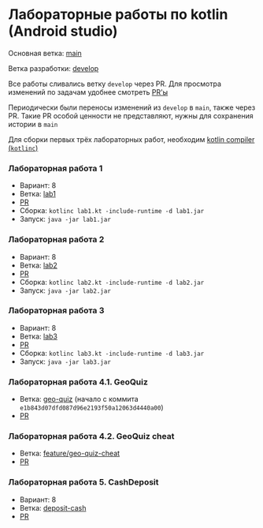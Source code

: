 # Лабораторные работы по kotlin (Android studio)

Основная ветка: [main](https://github.com/K33pQu13t/kotlic-first-steps/tree/main)

Ветка разработки: [develop](https://github.com/K33pQu13t/kotlic-first-steps/tree/develop)

Все работы сливались ветку `develop` через PR. Для просмотра изменений по задачам удобнее смотреть [PR'ы](https://github.com/K33pQu13t/kotlin-first-steps/pulls?q=is%3Apr+is%3Aclosed)

Периодически были переносы изменений из `develop` в `main`, также через PR. Такие PR особой ценности не представляют, нужны для сохранения истории в `main`

Для сборки первых трёх лабораторных работ, необходим [kotlin compiler (`kotlinc`)](https://github.com/JetBrains/kotlin/releases/tag/v2.1.21)

### Лабораторная работа 1

- Вариант: 8
- Ветка: [lab1](https://github.com/K33pQu13t/kotlic-first-steps/tree/lab1)
- [PR](https://github.com/K33pQu13t/kotlin-first-steps/pull/1)
- Сборка: `kotlinc lab1.kt -include-runtime -d lab1.jar`
- Запуск: `java -jar lab1.jar`

### Лабораторная работа 2

- Вариант: 8
- Ветка: [lab2](https://github.com/K33pQu13t/kotlic-first-steps/tree/lab2)
- [PR](https://github.com/K33pQu13t/kotlin-first-steps/pull/2)
- Сборка: `kotlinc lab2.kt -include-runtime -d lab2.jar`
- Запуск: `java -jar lab2.jar`

### Лабораторная работа 3

- Вариант: 8
- Ветка: [lab3](https://github.com/K33pQu13t/kotlic-first-steps/tree/lab3)
- [PR](https://github.com/K33pQu13t/kotlin-first-steps/pull/3)
- Сборка: `kotlinc lab3.kt -include-runtime -d lab3.jar`
- Запуск: `java -jar lab3.jar`

### Лабораторная работа 4.1. GeoQuiz

- Ветка: [geo-quiz](https://github.com/K33pQu13t/kotlic-first-steps/tree/geo-quiz) (начало с коммита `e1b843d07dfd087d96e2193f50a12063d4440a00`)
- [PR](https://github.com/K33pQu13t/kotlin-first-steps/pull/5)

### Лабораторная работа 4.2. GeoQuiz cheat

- Ветка: [feature/geo-quiz-cheat](https://github.com/K33pQu13t/kotlin-first-steps/tree/feature/geo-quiz-cheat)
- [PR](https://github.com/K33pQu13t/kotlin-first-steps/pull/7)

### Лабораторная работа 5. CashDeposit

- Вариант: 8
- Ветка: [deposit-cash](https://github.com/K33pQu13t/kotlin-first-steps/tree/deposit-cash)
- [PR](https://github.com/K33pQu13t/kotlin-first-steps/pull/10)
